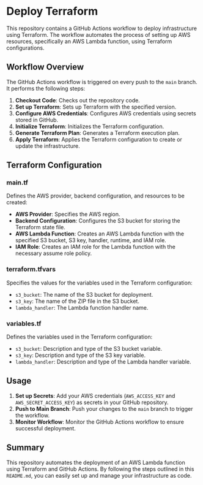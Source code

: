 
# Deploy Terraform

This repository contains a GitHub Actions workflow to deploy infrastructure using Terraform. The workflow automates the process of setting up AWS resources, specifically an AWS Lambda function, using Terraform configurations.

## Workflow Overview

The GitHub Actions workflow is triggered on every push to the `main` branch. It performs the following steps:

1. **Checkout Code**: Checks out the repository code.
2. **Set up Terraform**: Sets up Terraform with the specified version.
3. **Configure AWS Credentials**: Configures AWS credentials using secrets stored in GitHub.
4. **Initialize Terraform**: Initializes the Terraform configuration.
5. **Generate Terraform Plan**: Generates a Terraform execution plan.
6. **Apply Terraform**: Applies the Terraform configuration to create or update the infrastructure.

## Terraform Configuration

### main.tf

Defines the AWS provider, backend configuration, and resources to be created:

- **AWS Provider**: Specifies the AWS region.
- **Backend Configuration**: Configures the S3 bucket for storing the Terraform state file.
- **AWS Lambda Function**: Creates an AWS Lambda function with the specified S3 bucket, S3 key, handler, runtime, and IAM role.
- **IAM Role**: Creates an IAM role for the Lambda function with the necessary assume role policy.

### terraform.tfvars

Specifies the values for the variables used in the Terraform configuration:

- `s3_bucket`: The name of the S3 bucket for deployment.
- `s3_key`: The name of the ZIP file in the S3 bucket.
- `lambda_handler`: The Lambda function handler name.

### variables.tf

Defines the variables used in the Terraform configuration:

- `s3_bucket`: Description and type of the S3 bucket variable.
- `s3_key`: Description and type of the S3 key variable.
- `lambda_handler`: Description and type of the Lambda handler variable.

## Usage

1. **Set up Secrets**: Add your AWS credentials (`AWS_ACCESS_KEY` and `AWS_SECRET_ACCESS_KEY`) as secrets in your GitHub repository.
2. **Push to Main Branch**: Push your changes to the `main` branch to trigger the workflow.
3. **Monitor Workflow**: Monitor the GitHub Actions workflow to ensure successful deployment.

## Summary

This repository automates the deployment of an AWS Lambda function using Terraform and GitHub Actions. By following the steps outlined in this `README.md`, you can easily set up and manage your infrastructure as code.
